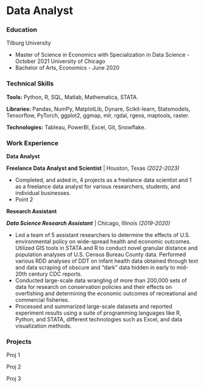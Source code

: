 # Data Analyst

### Education
Tilburg University
- Master of Science in Economics with Specialization in Data Science - October 2021
University of Chicago
- Bachelor of Arts, Economics - June 2020

### Technical Skills
**Tools:** Python, R, SQL, Matlab, Mathematica, STATA.

**Libraries:** Pandas, NumPy, MatplotLib, Dynare, Scikit-learn, Statsmodels, Tensorflow, PyTorch, ggplot2, ggmap, mlr, rgdal, rgeos, maptools, raster.

**Technologies:** Tableau, PowerBI, Excel, Git, Snowflake.

### Work Experience
**Data Analyst**

**Freelance Data Analyst and Scientist** | Houston, Texas *(2022-2023)*
- Completed, and aided in, 4 projects as a freelance data scientist and 1 as a freelance data analyst for various researchers, students, and individual businesses.
- Point 2
  
**Research Assistant**

***Data Science Research Assistant*** | Chicago, Illinois *(2019-2020)*
- Led a team of 5 assistant researchers to determine the effects of U.S. environmental policy on wide-spread health and economic outcomes. Utilized GIS tools in STATA and R to conduct novel granular distance and population analyses of U.S. Census Bureau County data. Performed various RDD analyses of DDT on infant health data obtained through text and data scraping of obscure and “dark” data hidden in early to mid-20th century CDC reports.
- Conducted large-scale data wrangling of more than 200,000 sets of data for research on conservation policies and their effects on overfishing and determining the economic outcomes of recreational and commercial fisheries.
-	Processed and summarized large-scale datasets and reported experiment results using a suite of programming languages like R, Python, and STATA, different technologies such as Excel, and data visualization methods.
### Projects
Proj 1

Proj 2

Proj 3
